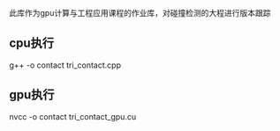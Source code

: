 此库作为gpu计算与工程应用课程的作业库，对碰撞检测的大程进行版本跟踪
## cpu执行

g++ -o contact tri_contact.cpp

## gpu执行

nvcc -o contact tri_contact_gpu.cu